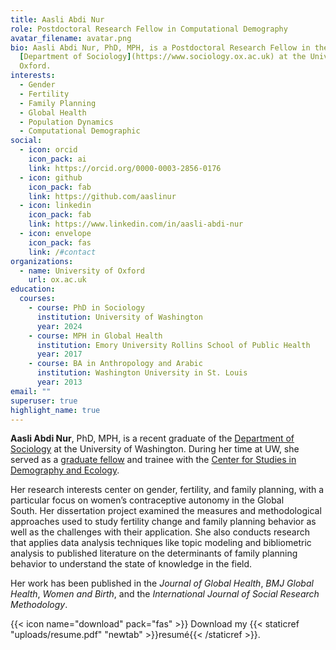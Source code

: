 ```yaml
---
title: Aasli Abdi Nur
role: Postdoctoral Research Fellow in Computational Demography
avatar_filename: avatar.png
bio: Aasli Abdi Nur, PhD, MPH, is a Postdoctoral Research Fellow in the
  [Department of Sociology](https://www.sociology.ox.ac.uk) at the University of
  Oxford.
interests:
  - Gender
  - Fertility
  - Family Planning
  - Global Health
  - Population Dynamics
  - Computational Demographic
social:
  - icon: orcid
    icon_pack: ai
    link: https://orcid.org/0000-0003-2856-0176
  - icon: github
    icon_pack: fab
    link: https://github.com/aaslinur
  - icon: linkedin
    icon_pack: fab
    link: https://www.linkedin.com/in/aasli-abdi-nur
  - icon: envelope
    icon_pack: fas
    link: /#contact
organizations:
  - name: University of Oxford
    url: ox.ac.uk
education:
  courses:
    - course: PhD in Sociology
      institution: University of Washington
      year: 2024
    - course: MPH in Global Health
      institution: Emory University Rollins School of Public Health
      year: 2017
    - course: BA in Anthropology and Arabic
      institution: Washington University in St. Louis
      year: 2013
email: ""
superuser: true
highlight_name: true
---
```

**Aasli Abdi Nur**, PhD, MPH, is a recent graduate of the [Department of Sociology](https://soc.washington.edu/) at the University of Washington. During her time at UW, she served as a [graduate fellow](https://csde.washington.edu/people/fellows/) and trainee with the [Center for Studies in Demography and Ecology](https://csde.washington.edu/). 

Her research interests center on gender, fertility, and family planning, with a particular focus on women’s contraceptive autonomy in the Global South. Her dissertation project examined the measures and methodological approaches used to study fertility change and family planning behavior as well as the challenges with their application. She also conducts research that applies data analysis techniques like topic modeling and bibliometric analysis to published literature on the determinants of family planning behavior to understand the state of knowledge in the field. 

Her work has been published in the *Journal of Global Health*, *BMJ Global Health*, *Women and Birth*, and the *International Journal of Social Research Methodology*. 

{{< icon name="download" pack="fas" >}} Download my {{< staticref "uploads/resume.pdf" "newtab" >}}resumé{{< /staticref >}}.
